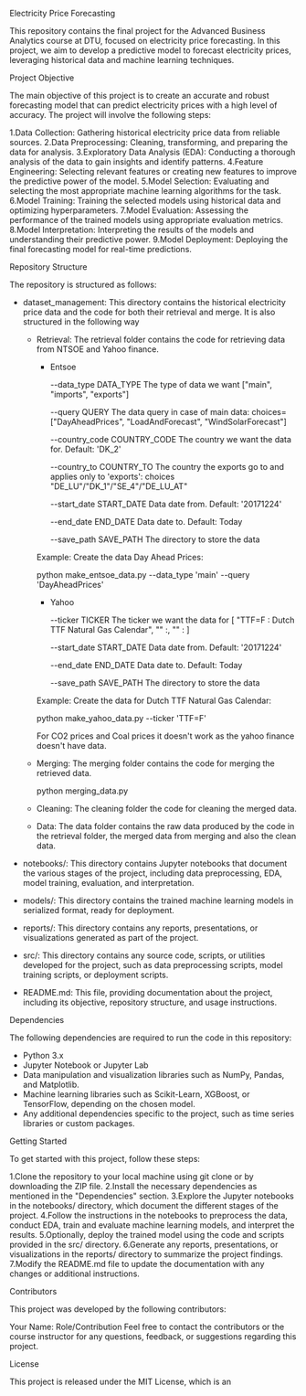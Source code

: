 Electricity Price Forecasting

This repository contains the final project for the Advanced Business Analytics course at DTU, focused on electricity price forecasting. In this project, we aim to develop a predictive model to forecast electricity prices, leveraging historical data and machine learning techniques.

Project Objective

The main objective of this project is to create an accurate and robust forecasting model that can predict electricity prices with a high level of accuracy. The project will involve the following steps:

1.Data Collection: Gathering historical electricity price data from reliable sources.
2.Data Preprocessing: Cleaning, transforming, and preparing the data for analysis.
3.Exploratory Data Analysis (EDA): Conducting a thorough analysis of the data to gain insights and identify patterns.
4.Feature Engineering: Selecting relevant features or creating new features to improve the predictive power of the model.
5.Model Selection: Evaluating and selecting the most appropriate machine learning algorithms for the task.
6.Model Training: Training the selected models using historical data and optimizing hyperparameters.
7.Model Evaluation: Assessing the performance of the trained models using appropriate evaluation metrics.
8.Model Interpretation: Interpreting the results of the models and understanding their predictive power.
9.Model Deployment: Deploying the final forecasting model for real-time predictions.

Repository Structure

The repository is structured as follows:

* dataset_management: This directory contains the historical electricity price data and the code for both their retrieval and merge. 
It is also structured in the following way
    * Retrieval: The retrieval folder contains the code for retrieving data from NTSOE and Yahoo finance.
        * Entsoe
        
            --data_type DATA_TYPE           The type of data we want ["main", "imports", "exports"]
            
            --query QUERY                   The data query in case of main data: choices=["DayAheadPrices", "LoadAndForecast", "WindSolarForecast"]
            
            --country_code COUNTRY_CODE     The country we want the data for. Default: 'DK_2'
            
            --country_to COUNTRY_TO         The country the exports go to and applies only to 'exports': choices "DE_LU"/"DK_1"/"SE_4"/"DE_LU_AT"
            
            --start_date START_DATE         Data date from. Default: '20171224'
            
            --end_date END_DATE             Data date to. Default: Today
            
            --save_path SAVE_PATH           The directory to store the data

        Example: Create the data Day Ahead Prices:

        python make_entsoe_data.py --data_type 'main' --query 'DayAheadPrices'

        * Yahoo
    
            --ticker TICKER             The ticker we want the data for [ "TTF=F : Dutch TTF Natural Gas Calendar", "" :, "" : ]
            
            --start_date START_DATE     Data date from. Default: '20171224'
            
            --end_date END_DATE         Data date to. Default: Today
            
            --save_path SAVE_PATH       The directory to store the data

        Example: Create the data for Dutch TTF Natural Gas Calendar:

        python make_yahoo_data.py --ticker 'TTF=F'

        For CO2 prices and Coal prices it doesn't work as the yahoo finance doesn't have data.

    * Merging:  The merging folder contains the code for merging the retrieved data.

        python merging_data.py   

    * Cleaning: The cleaning folder the code for cleaning the merged data. 
    * Data: The data folder contains the raw data produced by the code in the retrieval folder, the merged data from merging and also the clean data.

 

* notebooks/: This directory contains Jupyter notebooks that document the various stages of the project, including data preprocessing, EDA, model training, evaluation, and interpretation.

* models/: This directory contains the trained machine learning models in serialized format, ready for deployment.
* reports/: This directory contains any reports, presentations, or visualizations generated as part of the project.
* src/: This directory contains any source code, scripts, or utilities developed for the project, such as data preprocessing scripts, model training scripts, or deployment scripts.
* README.md: This file, providing documentation about the project, including its objective, repository structure, and usage instructions.

Dependencies

The following dependencies are required to run the code in this repository:

* Python 3.x
* Jupyter Notebook or Jupyter Lab
* Data manipulation and visualization libraries such as NumPy, Pandas, and Matplotlib.
* Machine learning libraries such as Scikit-Learn, XGBoost, or TensorFlow, depending on the chosen model.
* Any additional dependencies specific to the project, such as time series libraries or custom packages.

Getting Started

To get started with this project, follow these steps:

1.Clone the repository to your local machine using git clone or by downloading the ZIP file.
2.Install the necessary dependencies as mentioned in the "Dependencies" section.
3.Explore the Jupyter notebooks in the notebooks/ directory, which document the different stages of the project.
4.Follow the instructions in the notebooks to preprocess the data, conduct EDA, train and evaluate machine learning models, and interpret the results.
5.Optionally, deploy the trained model using the code and scripts provided in the src/ directory.
6.Generate any reports, presentations, or visualizations in the reports/ directory to summarize the project findings.
7.Modify the README.md file to update the documentation with any changes or additional instructions.

Contributors

This project was developed by the following contributors:

Your Name: Role/Contribution
Feel free to contact the contributors or the course instructor for any questions, feedback, or suggestions regarding this project.

License

This project is released under the MIT License, which is an
